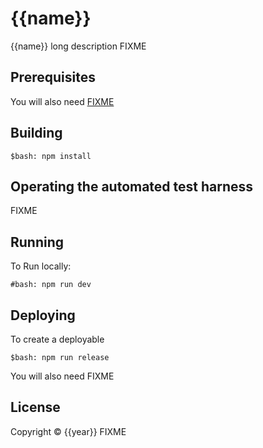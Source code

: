 # {{name}}

{{name}} long description FIXME

## Prerequisites

You will also need [FIXME][1]

[1]: https://github.com/{{name}}/{{name}}

## Building

    $bash: npm install

## Operating the automated test harness

FIXME

## Running

To Run locally:

    #bash: npm run dev

## Deploying

To create a deployable

    $bash: npm run release
    
You will also need FIXME

## License

Copyright © {{year}} FIXME
